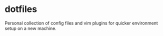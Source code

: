 # dotfiles
Personal collection of config files and vim plugins for quicker environment setup on a new machine.
